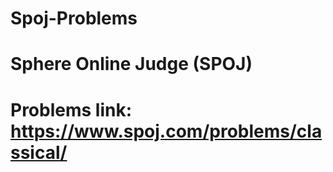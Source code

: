# Spoj-Problems 

# Sphere Online Judge (SPOJ)
# Problems link: https://www.spoj.com/problems/classical/
